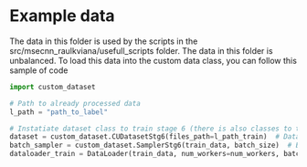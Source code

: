 # Example data

The data in this folder is used by the scripts in the src/msecnn_raulkviana/usefull_scripts folder. The data in this folder is unbalanced. To load this data into the custom data class, you can follow this sample of code

```python
import custom_dataset

# Path to already processed data
l_path = "path_to_label"

# Instatiate dataset class to train stage 6 (there is also classes to train other stages)
dataset = custom_dataset.CUDatasetStg6(files_path=l_path_train)  # Dataset for training of stage 6
batch_sampler = custom_dataset.SamplerStg6(train_data, batch_size)  # Batch Sampler to batch cus of the same size together
dataloader_train = DataLoader(train_data, num_workers=num_workers, batch_sampler=batch_sampler_train)  # Data Loader that can be used to train or evaluate the model 
```

